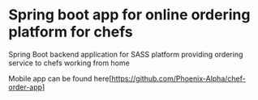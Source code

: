 # Spring boot app for online ordering platform for chefs

Spring Boot backend application for SASS platform providing ordering service to chefs working from home

Mobile app can be found here[https://github.com/Phoenix-Alpha/chef-order-app]
